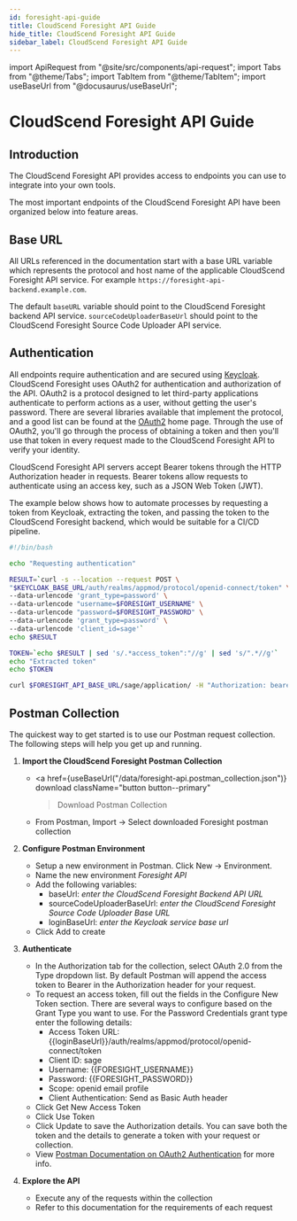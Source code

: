 ```yaml
---
id: foresight-api-guide
title: CloudScend Foresight API Guide
hide_title: CloudScend Foresight API Guide
sidebar_label: CloudScend Foresight API Guide
---
```


<!-- Run npm run build-api-doc after modifying this header -->

import ApiRequest from "@site/src/components/api-request";
import Tabs from "@theme/Tabs";
import TabItem from "@theme/TabItem";
import useBaseUrl from "@docusaurus/useBaseUrl";

# CloudScend Foresight API Guide

## Introduction

The CloudScend Foresight API provides access to endpoints you can use to integrate into your own tools.

The most important endpoints of the CloudScend Foresight API have been organized below into feature areas.

## Base URL

All URLs referenced in the documentation start with a base URL variable which represents the protocol and host name of the applicable CloudScend Foresight API service. For example `https://foresight-api-backend.example.com`.

The default `baseURL` variable should point to the CloudScend Foresight backend API service. `sourceCodeUploaderBaseUrl` should point to the CloudScend Foresight Source Code Uploader API service.

## Authentication

All endpoints require authentication and are secured using [Keycloak](https://www.keycloak.org/). CloudScend Foresight uses OAuth2 for authentication and authorization of the API.
OAuth2 is a protocol designed to let third-party applications authenticate to perform actions as a user, without getting the user's password.
There are several libraries available that implement the protocol, and a good list can be found at the [OAuth2](https://oauth.net/2/) home page.
Through the use of OAuth2, you'll go through the process of obtaining a token and then you'll use that token in every request made to the CloudScend Foresight API to verify your identity.

CloudScend Foresight API servers accept Bearer tokens through the HTTP Authorization header in requests. Bearer tokens allow requests to authenticate using an access key, such as a JSON Web Token (JWT).

The example below shows how to automate processes by requesting a token from Keycloak, extracting the token, and passing the token to the CloudScend Foresight backend,
which would be suitable for a CI/CD pipeline.

```bash
#!/bin/bash

echo "Requesting authentication"

RESULT=`curl -s --location --request POST \
"$KEYCLOAK_BASE_URL/auth/realms/appmod/protocol/openid-connect/token" \
--data-urlencode 'grant_type=password' \
--data-urlencode "username=$FORESIGHT_USERNAME" \
--data-urlencode "password=$FORESIGHT_PASSWORD" \
--data-urlencode 'grant_type=password' \
--data-urlencode 'client_id=sage'`
echo $RESULT

TOKEN=`echo $RESULT | sed 's/.*access_token":"//g' | sed 's/".*//g'`
echo "Extracted token"
echo $TOKEN

curl $FORESIGHT_API_BASE_URL/sage/application/ -H "Authorization: bearer $TOKEN"
```

## Postman Collection

The quickest way to get started is to use our Postman request collection. The following steps will help you get up and running.

1. **Import the CloudScend Foresight Postman Collection**

   - <a
     href={useBaseUrl("/data/foresight-api.postman_collection.json")}
     download
     className="button button--primary"
     > Download Postman Collection
     > </a>
   - From Postman, Import -> Select downloaded Foresight postman collection

2. **Configure Postman Environment**

   - Setup a new environment in Postman. Click New -> Environment.
   - Name the new environment _Foresight API_
   - Add the following variables:
     - baseUrl: _enter the CloudScend Foresight Backend API URL_
     - sourceCodeUploaderBaseUrl: _enter the CloudScend Foresight Source Code Uploader Base URL_
     - loginBaseUrl: _enter the Keycloak service base url_
   - Click Add to create

3. **Authenticate**

   - In the Authorization tab for the collection, select OAuth 2.0 from the Type dropdown list. By default Postman will append the access token to Bearer in the Authorization header for your request.
   - To request an access token, fill out the fields in the Configure New Token section. There are several ways to configure based on the Grant Type you want to use. For the Password Credentials grant type enter the following details:
     - Access Token URL: {{loginBaseUrl}}/auth/realms/appmod/protocol/openid-connect/token
     - Client ID: sage
     - Username: {{FORESIGHT_USERNAME}}
     - Password: {{FORESIGHT_PASSWORD}}
     - Scope: openid email profile
     - Client Authentication: Send as Basic Auth header
   - Click Get New Access Token
   - Click Use Token
   - Click Update to save the Authorization details. You can save both the token and the details to generate a token with your request or collection.
   - View [Postman Documentation on OAuth2 Authentication](https://learning.postman.com/docs/sending-requests/authorization/#oauth-20) for more info.

4. **Explore the API**

   - Execute any of the requests within the collection
   - Refer to this documentation for the requirements of each request

<!-- End MD Header. Warning: Content after this point is autogenerated -->
